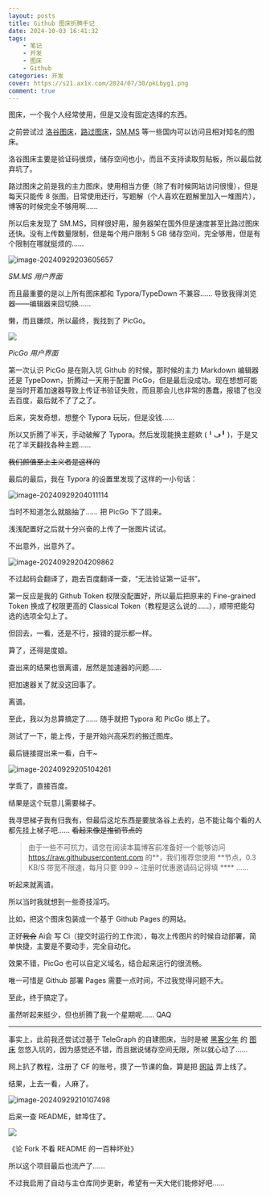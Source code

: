 ```yaml
---
layout: posts
title: Github 图床折腾手记
date: 2024-10-03 16:41:32
tags: 
    - 笔记 
    - 开发
    - 图床
    - Github
categories: 开发
cover: https://s21.ax1x.com/2024/07/30/pkLbyg1.png
comment: true
---
```

图床，一个我个人经常使用，但是又没有固定选择的东西。

之前尝试过 [洛谷图床](https://www.luogu.com.cn/image)，[路过图床](https://www.imgse.com)，[SM.MS](https://sm.ms) 等一些国内可以访问且相对知名的图床。

洛谷图床主要是验证码很烦，储存空间也小，而且不支持读取剪贴板，所以最后就弃坑了。

路过图床之前是我的主力图床，使用相当方便（除了有时候网站访问很慢），但是每天只能传 8 张图，日常使用还行，写题解（个人喜欢在题解里加入一堆图片），博客的时候完全不够用啊……

所以后来发现了 SM.MS，同样很好用，服务器架在国外但是速度甚至比路过图床还快。没有上传数量限制，但是每个用户限制 5 GB 储存空间，完全够用，但是有个限制在哪就挺烦的……

![image-20240929203605657](https://chocolateater.github.io/PicHub/202409292036840.png)

*SM.MS 用户界面*

而且最重要的是以上所有图床都和 Typora/TypeDown 不兼容…… 导致我得浏览器——编辑器来回切换……

懒，而且嫌烦，所以最终，我找到了 PicGo。

![](https://chocolateater.github.io/PicHub/202409292035835.png)

*PicGo 用户界面*

第一次认识 PicGo 是在刚入坑 Github 的时候，那时候的主力 Markdown 编辑器还是 TypeDown，折腾过一天用于配置 PicGo，但是最后没成功。现在想想可能是当时开着加速器导致上传证书验证失败，而且那会儿也非常的愚蠢，报错了也没去百度，最后就不了了之了。

后来，突发奇想，想整个 Typora 玩玩，但是没钱……

所以又折腾了半天，手动破解了 Typora。然后发现能换主题欸 (╹ڡ╹ )，于是又花了半天翻找各种主题……

~~我们颜值至上主义者是这样的~~

最后的最后，我在 Typora 的设置里发现了这样的一小句话：

![image-20240929204011114](https://chocolateater.github.io/PicHub/202409292040158.png)

当时不知道怎么就脑抽了…… 把 PicGo 下了回来。

浅浅配置好之后就十分兴奋的上传了一张图片试试。

不出意外，出意外了。

![image-20240929204209862](https://chocolateater.github.io/PicHub/202409292042905.png)

不过起码会翻译了，跑去百度翻译一查，“无法验证第一证书”。

第一反应是我的 Github Token 权限没配置好，所以最后把原来的 Fine-grained Token 换成了权限更高的 Classical Token（教程是这么说的……），顺带把能勾选的选项全勾上了。

但回去，一看，还是不行，报错的提示都一样。

算了，还得是度娘。

查出来的结果也很离谱，居然是加速器的问题……

把加速器关了就没这回事了。

离谱。

至此，我以为总算搞定了…… 随手就把 Typora 和 PicGo 绑上了。

测试了一下，能上传，于是开始兴高采烈的搬迁图库。

最后链接提出来一看，白干~

![image-20240929205104261](https://chocolateater.github.io/PicHub//202409292051438.png)

学乖了，直接百度。

结果是这个玩意儿需要梯子。

我寻思梯子我有归我有，但最后这坨东西是要放洛谷上去的，总不能让每个看的人都先挂上梯子吧…… ~~看起来像是推销节点的~~

> 由于一些不可抗力，请您在阅读本篇博客前准备好一个能够访问 https://raw.githubusercontent.com 的**，我们推荐您使用 *\*节点，0.3 KB/S 带宽不限速，每月只要 999 ~ 注册时优惠邀请码记得填 *\*\*\* ……

听起来就离谱。

所以当时我就想到一些奇技淫巧。

比如，把这个图床包装成一个基于 Github Pages 的网站。

正好~~我会~~ Ai会 写 Ci（提交时运行的工作流），每次上传图片的时候自动部署，简单快捷，主要是不要动手，完全自动化。

效果不错，PicGo 也可以自定义域名，结合起来运行的很流畅。

唯一可惜是 Github 部署 Pages 需要一点时间，不过我觉得问题不大。

至此，终于搞定了。

虽然听起来挺少，但也折腾了我一个星期呢…… QAQ

---

事实上，此前我还尝试过基于 TeleGraph 的自建图床，当时是被 [黑客少年](https://www.luogu.com/user/1056150) 的 [图床](https://image.zhaohonghao-qwq.com/) 忽悠入坑的，因为感觉还不错，而且据说储存空间无限，所以就心动了……

网上扒了教程，注册了 CF 的账号，摸了一节课的鱼，算是把 [网站](https://image-hub.pages.dev/) 弄上线了。

结果，上去一看，人麻了。

![image-20240929210107498](https://chocolateater.github.io/PicHub//202409292101442.png)

后来一查 README，蚌埠住了。

![](https://chocolateater.github.io/PicHub//202409292101791.png)

《论 Fork 不看 README 的一百种坏处》

所以这个项目最后也流产了……

不过我启用了自动与主仓库同步更新，希望有一天大佬们能修好吧……
